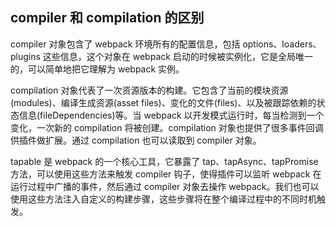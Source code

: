 ## compiler 和 compilation 的区别

compiler 对象包含了 webpack 环境所有的配置信息，包括 options、loaders、plugins 这些信息，这个对象在 webpack 启动的时候被实例化，它是全局唯一的，可以简单地把它理解为 webpack 实例。

compilation 对象代表了一次资源版本的构建。它包含了当前的模块资源(modules)、编译生成资源(asset files)、变化的文件(files)、以及被跟踪依赖的状态信息(fileDependencies)等。当 webpack 以开发模式运行时，每当检测到一个变化，一次新的 compilation 将被创建。compilation 对象也提供了很多事件回调供插件做扩展。通过 compilation 也可以读取到 compiler 对象。

tapable 是 webpack 的一个核心工具，它暴露了 tap、tapAsync、tapPromise 方法，可以使用这些方法来触发 compiler 钩子，使得插件可以监听 webpack 在运行过程中广播的事件，然后通过 compiler 对象去操作 webpack。我们也可以使用这些方法注入自定义的构建步骤，这些步骤将在整个编译过程中的不同时机触发。
